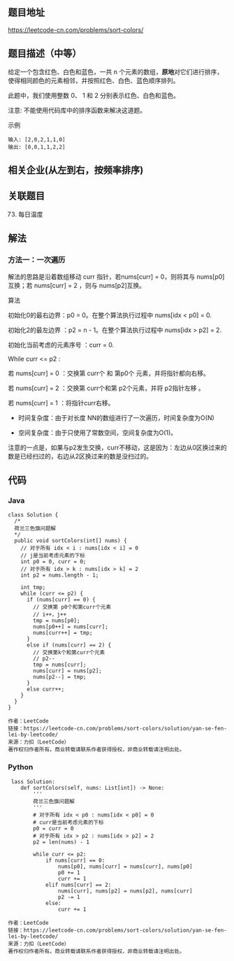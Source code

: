 ## 题目地址
https://leetcode-cn.com/problems/sort-colors/

## 题目描述（中等）

给定一个包含红色、白色和蓝色，一共 n 个元素的数组，**原地**对它们进行排序，使得相同颜色的元素相邻，并按照红色、白色、蓝色顺序排列。

此题中，我们使用整数 0、 1 和 2 分别表示红色、白色和蓝色。

注意:
不能使用代码库中的排序函数来解决这道题。

示例
```
输入: [2,0,2,1,1,0]
输出: [0,0,1,1,2,2]
```

## 相关企业(从左到右，按频率排序)

## 关联题目
73. 每日温度


## 解法
### 方法一：一次遍历
解法的思路是沿着数组移动 curr 指针，若nums[curr] = 0，则将其与 nums[p0]互换；若 nums[curr] = 2 ，则与 nums[p2]互换。

算法

初始化0的最右边界：p0 = 0。在整个算法执行过程中 nums[idx < p0] = 0.

初始化2的最左边界 ：p2 = n - 1。在整个算法执行过程中 nums[idx > p2] = 2.

初始化当前考虑的元素序号 ：curr = 0.

While curr <= p2 :

若 nums[curr] = 0 ：交换第 curr个 和 第p0个 元素，并将指针都向右移。

若 nums[curr] = 2 ：交换第 curr个和第 p2个元素，并将 p2指针左移 。

若 nums[curr] = 1 ：将指针curr右移。

* 时间复杂度：由于对长度 NN的数组进行了一次遍历，时间复杂度为O(N)

* 空间复杂度：由于只使用了常数空间，空间复杂度为O(1)。


注意的一点是，如果与p2发生交换，curr不移动，这是因为：左边从0区换过来的数是已经扫过的，右边从2区换过来的数是没扫过的。

## 代码
### Java
```
class Solution {
  /*
  荷兰三色旗问题解
  */
  public void sortColors(int[] nums) {
    // 对于所有 idx < i : nums[idx < i] = 0
    // j是当前考虑元素的下标
    int p0 = 0, curr = 0;
    // 对于所有 idx > k : nums[idx > k] = 2
    int p2 = nums.length - 1;

    int tmp;
    while (curr <= p2) {
      if (nums[curr] == 0) {
        // 交换第 p0个和第curr个元素
        // i++，j++
        tmp = nums[p0];
        nums[p0++] = nums[curr];
        nums[curr++] = tmp;
      }
      else if (nums[curr] == 2) {
        // 交换第k个和第curr个元素
        // p2--
        tmp = nums[curr];
        nums[curr] = nums[p2];
        nums[p2--] = tmp;
      }
      else curr++;
    }
  }
}

作者：LeetCode
链接：https://leetcode-cn.com/problems/sort-colors/solution/yan-se-fen-lei-by-leetcode/
来源：力扣（LeetCode）
著作权归作者所有。商业转载请联系作者获得授权，非商业转载请注明出处。

```

### Python
```
 lass Solution:
    def sortColors(self, nums: List[int]) -> None:
        '''
        荷兰三色旗问题解
        '''
        # 对于所有 idx < p0 : nums[idx < p0] = 0
        # curr是当前考虑元素的下标
        p0 = curr = 0
        # 对于所有 idx > p2 : nums[idx > p2] = 2
        p2 = len(nums) - 1

        while curr <= p2:
            if nums[curr] == 0:
                nums[p0], nums[curr] = nums[curr], nums[p0]
                p0 += 1
                curr += 1
            elif nums[curr] == 2:
                nums[curr], nums[p2] = nums[p2], nums[curr]
                p2 -= 1
            else:
                curr += 1

作者：LeetCode
链接：https://leetcode-cn.com/problems/sort-colors/solution/yan-se-fen-lei-by-leetcode/
来源：力扣（LeetCode）
著作权归作者所有。商业转载请联系作者获得授权，非商业转载请注明出处。
```